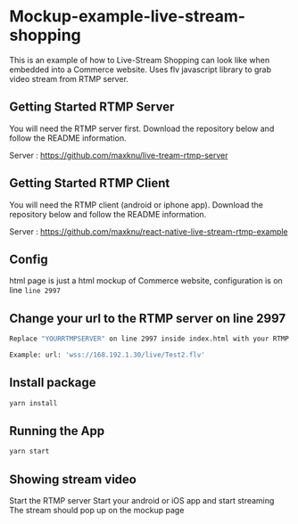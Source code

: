 # Mockup-example-live-stream-shopping

This is an example of how to Live-Stream Shopping can look like when 
embedded into a Commerce website. Uses flv javascript library to grab video stream from RTMP server.

## Getting Started RTMP Server

You will need the RTMP server first. Download the repository below and follow the README information.

Server : https://github.com/maxknu/live-tream-rtmp-server

## Getting Started RTMP Client

You will need the RTMP client (android or iphone app). Download the repository below and follow the README information.

Server : https://github.com/maxknu/react-native-live-stream-rtmp-example

## Config
html page is just a html mockup of Commerce website, configuration is on line ```line 2997 ```

## Change your url to the RTMP server on line 2997
```bash
Replace "YOURRTMPSERVER" on line 2997 inside index.html with your RTMP URL or locally hosted IP

Example: url: 'wss://168.192.1.30/live/Test2.flv' 
```

## Install package
```bash
yarn install
```
## Running the App
```bash
yarn start
```

## Showing stream video
Start the RTMP server
Start your android or iOS app and start streaming
The stream should pop up on the mockup page